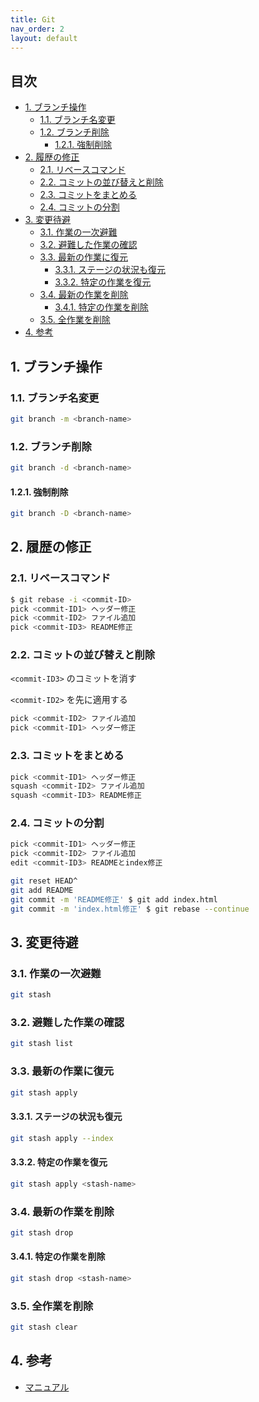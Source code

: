 ```yaml
---
title: Git
nav_order: 2
layout: default
---
```

## 目次<!-- omit from toc -->

- [1. ブランチ操作](#1-ブランチ操作)
  - [1.1. ブランチ名変更](#11-ブランチ名変更)
  - [1.2. ブランチ削除](#12-ブランチ削除)
    - [1.2.1. 強制削除](#121-強制削除)
- [2. 履歴の修正](#2-履歴の修正)
  - [2.1. リベースコマンド](#21-リベースコマンド)
  - [2.2. コミットの並び替えと削除](#22-コミットの並び替えと削除)
  - [2.3. コミットをまとめる](#23-コミットをまとめる)
  - [2.4. コミットの分割](#24-コミットの分割)
- [3. 変更待避](#3-変更待避)
  - [3.1. 作業の一次避難](#31-作業の一次避難)
  - [3.2. 避難した作業の確認](#32-避難した作業の確認)
  - [3.3. 最新の作業に復元](#33-最新の作業に復元)
    - [3.3.1. ステージの状況も復元](#331-ステージの状況も復元)
    - [3.3.2. 特定の作業を復元](#332-特定の作業を復元)
  - [3.4. 最新の作業を削除](#34-最新の作業を削除)
    - [3.4.1. 特定の作業を削除](#341-特定の作業を削除)
  - [3.5. 全作業を削除](#35-全作業を削除)
- [4. 参考](#4-参考)

## 1. ブランチ操作

### 1.1. ブランチ名変更

``` bash
git branch -m <branch-name> 
```

### 1.2. ブランチ削除

``` bash
git branch -d <branch-name>
```

#### 1.2.1. 強制削除

``` bash
git branch -D <branch-name>
```

## 2. 履歴の修正

### 2.1. リベースコマンド

``` bash
$ git rebase -i <commit-ID>
pick <commit-ID1> ヘッダー修正
pick <commit-ID2> ファイル追加
pick <commit-ID3> README修正
```

### 2.2. コミットの並び替えと削除

`<commit-ID3>` のコミットを消す  

`<commit-ID2>` を先に適用する  

``` bash
pick <commit-ID2> ファイル追加 
pick <commit-ID1> ヘッダー修正
```

### 2.3. コミットをまとめる

``` bash
pick <commit-ID1> ヘッダー修正 
squash <commit-ID2> ファイル追加 
squash <commit-ID3> README修正
```

### 2.4. コミットの分割

``` bash
pick <commit-ID1> ヘッダー修正
pick <commit-ID2> ファイル追加
edit <commit-ID3> READMEとindex修正
```

``` bash
git reset HEAD^
git add README
git commit -m 'README修正' $ git add index.html
git commit -m 'index.html修正' $ git rebase --continue
```

## 3. 変更待避

### 3.1. 作業の一次避難

``` bash
git stash
```

### 3.2. 避難した作業の確認

``` bash
git stash list
```

### 3.3. 最新の作業に復元

``` bash
git stash apply
```

#### 3.3.1. ステージの状況も復元

``` bash
git stash apply --index
```

#### 3.3.2. 特定の作業を復元

``` bash
git stash apply <stash-name>
```

### 3.4. 最新の作業を削除

``` bash
git stash drop
```

#### 3.4.1. 特定の作業を削除

``` bash
git stash drop <stash-name>
```

### 3.5. 全作業を削除

``` bash
git stash clear
```

## 4. 参考

- [マニュアル](https://git-scm.com/docs/user-manual.html)
